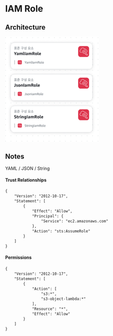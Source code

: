 # IAM Role

## Architecture
<img src="assets/arch.png" width="300px">

## Notes

YAML / JSON / String

#### Trust Relationships
```
{
    "Version": "2012-10-17",
    "Statement": [
        {
            "Effect": "Allow",
            "Principal": {
                "Service": "ec2.amazonaws.com"
            },
            "Action": "sts:AssumeRole"
        }
    ]
}
```

#### Permissions
```
{
    "Version": "2012-10-17",
    "Statement": [
        {
            "Action": [
                "s3:*",
                "s3-object-lambda:*"
            ],
            "Resource": "*",
            "Effect": "Allow"
        }
    ]
}
```